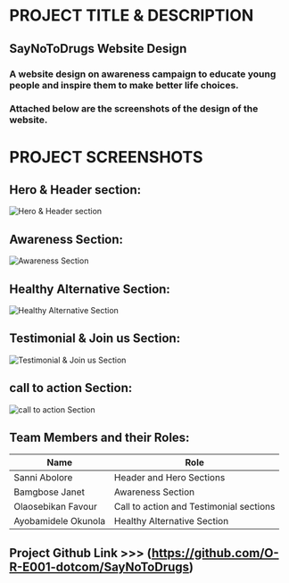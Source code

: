 # PROJECT TITLE & DESCRIPTION
## SayNoToDrugs Website Design
### A website design on awareness campaign to educate young people and inspire them to make better life choices. 
### Attached below are the screenshots of the design of the website.
# PROJECT SCREENSHOTS
## Hero & Header section:
![Hero & Header section](https://github.com/user-attachments/assets/18642f38-2bb9-4ad6-aab3-0e7092df9051)
## Awareness Section:
![Awareness Section](https://github.com/user-attachments/assets/f362bc5a-962d-4df6-8b8b-cd6d19735e1b")
## Healthy Alternative Section:
![Healthy Alternative Section](https://github.com/user-attachments/assets/ddc18085-62c9-4db7-9fea-612ead4bd140)
## Testimonial & Join us Section:
![Testimonial & Join us Section](https://github.com/O-R-E001-dotcom/SayNoToDrugs/issues/1#issue-3419456273)
## call to action Section:
![call to action Section](https://github.com/O-R-E001-dotcom/SayNoToDrugs/issues/1#issue-3419456273)
## Team Members and their Roles:
| Name | Role |
| --- | --- |
| Sanni Abolore | Header and Hero Sections |
| Bamgbose Janet | Awareness Section |
| Olaosebikan Favour | Call to action and Testimonial sections |
| Ayobamidele Okunola | Healthy Alternative Section |
## Project Github Link >>> (https://github.com/O-R-E001-dotcom/SayNoToDrugs)